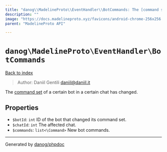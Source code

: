 ```yaml
---
title: "danog\\MadelineProto\\EventHandler\\BotCommands: The [command set](https://core.telegram.org/api/bots/commands) of a certain bot in a certain chat has changed."
description: ""
image: "https://docs.madelineproto.xyz/favicons/android-chrome-256x256.png"
parent: "MadelineProto API"

---
```

# `danog\MadelineProto\EventHandler\BotCommands`
[Back to index](../../../index.html)

> Author: Daniil Gentili <daniil@daniil.it>  
  

The [command set](https://core.telegram.org/api/bots/commands) of a certain bot in a certain chat has changed.  



## Properties
* `$botId`: `int` ID of the bot that changed its command set.
* `$chatId`: `int` The affected chat.
* `$commands`: `list<\Command>` New bot commands.
---
Generated by [danog/phpdoc](https://phpdoc.daniil.it)
